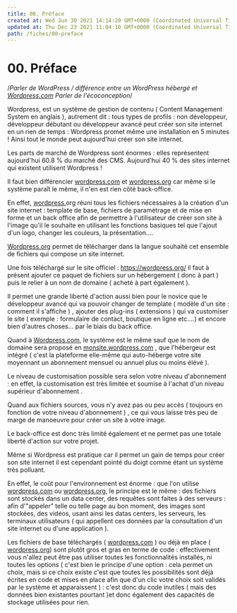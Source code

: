 ```yaml
---
title: 00. Préface
created at: Wed Jun 30 2021 14:14:20 GMT+0000 (Coordinated Universal Time)
updated at: Thu Dec 23 2021 11:04:10 GMT+0000 (Coordinated Universal Time)
path: /fiches/00-preface
---
```


# 00. Préface

/_Parler de WordPress / différence entre un WordPress hébergé et _[_Wordpress.com_](http://wordpress.com/)_ Parler de l'écoconception_/

Wordpress, est un système de gestion de contenu ( Content Management System en anglais ), autrement dit : tous types de profils : non développeur, développeur débutant ou développeur avancé peut créer son site internet en un rien de temps : Wordpress promet même une installation en 5 minutes ! Ainsi tout le monde peut aujourd'hui créer son site internet.

Les parts de marché de Wordpress sont énormes : elles représentent aujourd'hui 60.8 % du marché des CMS. Aujourd'hui 40 % des sites internet qui existent utilisent Wordpress !

Il faut bien différencier [wordpress.com](http://wordpress.com/) et [wordpress.org](http://wordpress.org/) car même si le système paraît le même, il n'en est rien côté back-office.

En effet, [wordpress.](http://wordpress.com/)org réuni tous les fichiers nécessaires à la création d'un site internet : template de base, fichiers de paramétrage et de mise en forme et un back office afin de permettre à l'utilisateur de créer son site à l'image qu'il le souhaite en utilisant les fonctions basiques tel que l'ajout d'un logo, changer les couleurs, la présentation....

[Wordpress.org](http://wordpress.org/) permet de télécharger dans la langue souhaité cet ensemble de fichiers qui compose un site internet.

Une fois téléchargé sur le site officiel : <https://wordpress.org/> il faut à présent ajouter ce paquet de fichiers sur un hébergement ( donc à part ) puis le relier à un nom de domaine ( acheté à part également ).

Il permet une grande liberté d'action aussi bien pour le novice que le développeur avancé qui va pouvoir changer de template ( modèle d'un site : comment il s'affiche ) , ajouter des plug-ins ( extensions ) qui va customiser le site ( exemple : formulaire de contact, boutique en ligne etc....) et encore bien d'autres choses... par le biais du back office.

Quand à [Wordpress.com](http://wordpress.com/), le système est le même sauf que le nom de domaine sera proposé en [monsite.wordpress.com](http://monsite.wordpress.com/) , que l'hébergeur est intégré ( c'est la plateforme elle-même qui auto-héberge votre site moyennant un abonnement mensuel ou annuel plus ou moins élévé ).

Le niveau de customisation possible sera selon votre niveau d'abonnement : en effet, la customisation est très limitée et soumise à l'achat d'un niveau supérieur d'abonnement .

Quand aux fichiers sources, vous n'y avez pas ou peu accès ( toujours en fonction de votre niveau d'abonnement ) , ce qui vous laisse très peu de marge de manoeuvre pour créer un site à votre image.

Le back-office est donc très limité également et ne permet pas une totale liberté d'action sur votre projet.

Même si Wordpress est pratique car il permet un gain de temps pour créer son site internet il est cependant pointé du doigt comme étant un système très polluant.

En effet, le coût pour l'environnement est énorme : que l'on utilise [wordpress.com](http://wordpress.com/) ou [wordpress.org](http://wordpress.org/), le principe est le même : des fichiers sont stockés dans un data center, des requêtes sont faites à des serveurs : afin d'"appeler" telle ou telle page au bon moment, des images sont stockées, des vidéos, usant ainsi les datas centers, les serveurs, les terminaux utilisateurs ( qui appellent ces données par la consultation d'un site internet ou d'une application ).

Les fichiers de base téléchargés ( [wordpress.com](http://wordpress.com/) ) ou déjà en place ( [wordpress.org](http://wordpress.org/)) sont plutôt gros et gras en terme de code : effectivement vous n'allez peut être pas utiliser toutes les fonctionnalités installés, ni toutes les options ( c'est bien le principe d'une option : cela permet un choix, mais si ce choix existe c'est que toutes les possibilités sont déjà écrites en code et mises en place afin que d'un clic votre choix soit validés par le système et apparaissent ) : c'est donc du code inutiles ( mais des données bien existantes pourtant )et donc également des capacités de stockage utilisées pour rien.
